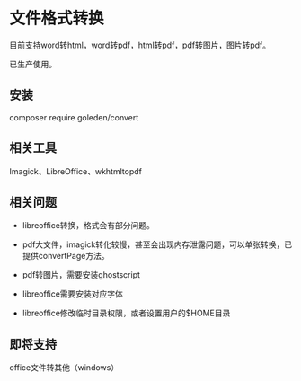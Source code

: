 # 文件格式转换

目前支持word转html，word转pdf，html转pdf，pdf转图片，图片转pdf。

已生产使用。

## 安装

composer require goleden/convert

## 相关工具

Imagick、LibreOffice、wkhtmltopdf

## 相关问题

- libreoffice转换，格式会有部分问题。

- pdf大文件，imagick转化较慢，甚至会出现内存泄露问题，可以单张转换，已提供convertPage方法。

- pdf转图片，需要安装ghostscript

- libreoffice需要安装对应字体

- libreoffice修改临时目录权限，或者设置用户的$HOME目录


## 即将支持

office文件转其他（windows）
